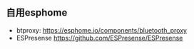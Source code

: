 ## 自用esphome


- btproxy: https://esphome.io/components/bluetooth_proxy
- ESPresense https://github.com/ESPresense/ESPresense